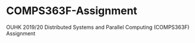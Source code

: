 # COMPS363F-Assignment
OUHK 2019/20 Distributed Systems and Parallel Computing (COMPS363F) Assignment
